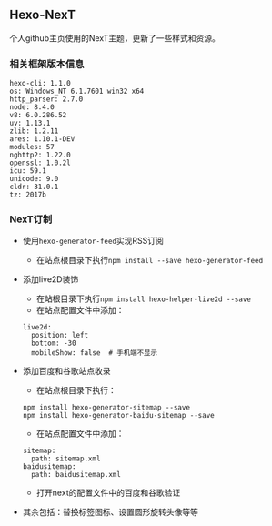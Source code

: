 ## Hexo-NexT

个人github主页使用的NexT主题，更新了一些样式和资源。

### 相关框架版本信息

```
hexo-cli: 1.1.0
os: Windows_NT 6.1.7601 win32 x64
http_parser: 2.7.0
node: 8.4.0
v8: 6.0.286.52
uv: 1.13.1
zlib: 1.2.11
ares: 1.10.1-DEV
modules: 57
nghttp2: 1.22.0
openssl: 1.0.2l
icu: 59.1
unicode: 9.0
cldr: 31.0.1
tz: 2017b
```

### NexT订制

* 使用`hexo-generator-feed`实现RSS订阅

  * 在站点根目录下执行`npm install --save hexo-generator-feed`

* 添加live2D装饰

  * 在站根目录下执行`npm install hexo-helper-live2d --save`
  * 在站点配置文件中添加：
  
  ```
  live2d:
    position: left
    bottom: -30
    mobileShow: false  # 手机端不显示
  ```

* 添加百度和谷歌站点收录

  * 在站点根目录下执行：

  ```
  npm install hexo-generator-sitemap --save        
  npm install hexo-generator-baidu-sitemap --save  
  ```

  * 在站点配置文件中添加：
  
  ```
  sitemap:
    path: sitemap.xml
  baidusitemap:
    path: baidusitemap.xml
  ```
  
  * 打开next的配置文件中的百度和谷歌验证

* 其余包括：替换标签图标、设置圆形旋转头像等等
